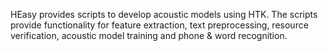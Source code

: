 HEasy provides scripts to develop acoustic models using HTK. The scripts provide functionality for feature extraction, text preprocessing, resource verification, acoustic model training and phone & word recognition.